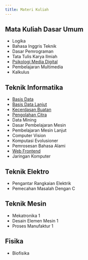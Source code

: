 ```yaml
---
title: Materi Kuliah
---
```


## Mata Kuliah Dasar Umum

- Logika
- Bahasa Inggris Teknik
- Dasar Pemrograman
- Tata Tulis Karya Ilmiah
- [Psikologi Media Digital](/course-materials/psikologi-media-digital/2020-2021/)
- Pembelajaran Multimedia
- Kalkulus

## Teknik Informatika

- [Basis Data](/course-materials/basis-data/2021-2022/)
- [Basis Data Lanjut](/course-materials/basis-data-lanjut/2020-2021/)
- [Kecerdasan Buatan](/course-materials/kecerdasan-buatan/2020-2021/)
- [Pengolahan Citra](/course-materials/pengolahan-citra/2020-2021/)
- Data Mining
- Dasar Pembelajaran Mesin
- Pembelajaran Mesin Lanjut
- Computer Vision
- Komputasi Evolusioner
- Pemrosesan Bahasa Alami
- [Web Frontend](/course-materials/praktikum-web/2020-2021/)
- Jaringan Komputer

## Teknik Elektro

- Pengantar Rangkaian Elektrik
- Pemecahan Masalah Dengan C

## Teknik Mesin

- Mekatronika 1
- Desain Elemen Mesin 1
- Proses Manufaktur 1

## Fisika

- Biofisika
